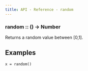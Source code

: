 ```yaml
---
title: API - Reference - random
---
```


### random :: () -> Number

Returns a random value between [0,1].


## Examples

```language-coffeescript
x = random()
```
